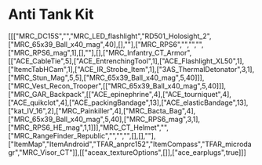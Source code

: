 # Anti Tank Kit

[[["MRC_DC15S","","MRC_LED_flashlight","RD501_Holosight_2",["MRC_65x39_Ball_x40_mag",40],[],""],["MRC_RPS6","","","",["MRC_RPS6_mag",1],[],""],[],["MRC_Infantry_CT_Armor",[["ACE_CableTie",5],["ACE_EntrenchingTool",1],["ACE_Flashlight_XL50",1],["ItemcTabHCam",1],["ACE_IR_Strobe_Item",1],["3AS_ThermalDetonator",3,1],["MRC_Stun_Mag",5,5],["MRC_65x39_Ball_x40_mag",5,40]]],["MRC_Vest_Recon_Trooper",[["MRC_65x39_Ball_x40_mag",5,40]]],["MRC_GAR_Backpack",[["ACE_epinephrine",4],["ACE_tourniquet",4],["ACE_quikclot",4],["ACE_packingBandage",13],["ACE_elasticBandage",13],["kat_IV_16",2],["MRC_Painkiller",4],["MRC_Bacta_Bag",4],["MRC_65x39_Ball_x40_mag",5,40],["MRC_RPS6_mag",3,1],["MRC_RPS6_HE_mag",1,1]]],"MRC_CT_Helmet","",["MRC_RangeFinder_Republic","","","",[],[],""],["ItemMap","ItemAndroid","TFAR_anprc152","ItemCompass","TFAR_microdagr","MRC_Visor_CT"]],[["aceax_textureOptions",[]],["ace_earplugs",true]]]
